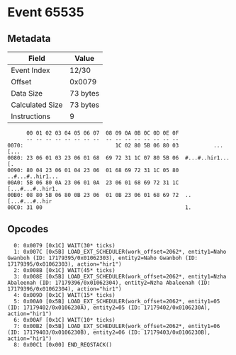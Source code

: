 # Event 65535

## Metadata

| Field           | Value    |
|-----------------|----------|
| Event Index     | 12/30    |
| Offset          | 0x0079   |
| Data Size       | 73 bytes |
| Calculated Size | 73 bytes |
| Instructions    | 9        |

```
      00 01 02 03 04 05 06 07  08 09 0A 0B 0C 0D 0E 0F
      -- -- -- -- -- -- -- --  -- -- -- -- -- -- -- --
0070:                             1C 02 80 5B 06 80 03           ...[...
0080: 23 06 01 03 23 06 01 68  69 72 31 1C 07 80 5B 06  #...#..hir1...[.
0090: 80 04 23 06 01 04 23 06  01 68 69 72 31 1C 05 80  ..#...#..hir1...
00A0: 5B 06 80 0A 23 06 01 0A  23 06 01 68 69 72 31 1C  [...#...#..hir1.
00B0: 08 80 5B 06 80 0B 23 06  01 0B 23 06 01 68 69 72  ..[...#...#..hir
00C0: 31 00                                             1.              
```

## Opcodes

```
  0: 0x0079 [0x1C] WAIT(30* ticks)
  1: 0x007C [0x5B] LOAD_EXT_SCHEDULER(work_offset=2062*, entity1=Naho Gwanboh (ID: 17179395/0x01062303), entity2=Naho Gwanboh (ID: 17179395/0x01062303), action="hir1")
  2: 0x008B [0x1C] WAIT(45* ticks)
  3: 0x008E [0x5B] LOAD_EXT_SCHEDULER(work_offset=2062*, entity1=Nzha Abaleenah (ID: 17179396/0x01062304), entity2=Nzha Abaleenah (ID: 17179396/0x01062304), action="hir1")
  4: 0x009D [0x1C] WAIT(15* ticks)
  5: 0x00A0 [0x5B] LOAD_EXT_SCHEDULER(work_offset=2062*, entity1=05 (ID: 17179402/0x0106230A), entity2=05 (ID: 17179402/0x0106230A), action="hir1")
  6: 0x00AF [0x1C] WAIT(10* ticks)
  7: 0x00B2 [0x5B] LOAD_EXT_SCHEDULER(work_offset=2062*, entity1=06 (ID: 17179403/0x0106230B), entity2=06 (ID: 17179403/0x0106230B), action="hir1")
  8: 0x00C1 [0x00] END_REQSTACK()
```
